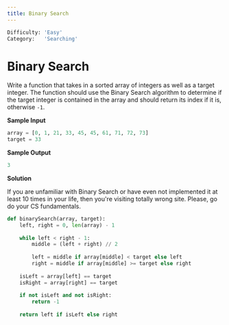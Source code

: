 ```yaml
---
title: Binary Search
---
```


```python
Difficulty: 'Easy'
Category:   'Searching'
```
# Binary Search
Write a function that takes in a sorted array of integers as well as a target integer. The function should use the Binary Search algorithm to determine if the target integer is contained in the array and should return its index if it is, otherwise `-1`.

**Sample Input**
```python
array = [0, 1, 21, 33, 45, 45, 61, 71, 72, 73]
target = 33
```

**Sample Output**
```python
3
```

**Solution**

If you are unfamiliar with Binary Search or have even not implemented it at least 10 times in your life, then you're visiting totally wrong site. Please, go do your CS fundamentals.
```python
def binarySearch(array, target):
    left, right = 0, len(array) - 1
	
    while left < right - 1:
        middle = (left + right) // 2
		
        left = middle if array[middle] < target else left
        right = middle if array[middle] >= target else right
	
    isLeft = array[left] == target
    isRight = array[right] == target
	
    if not isLeft and not isRight:
        return -1
		
    return left if isLeft else right
```
